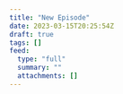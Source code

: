 ```yaml
---
title: "New Episode"
date: 2023-03-15T20:25:54Z
draft: true
tags: []
feed:
  type: "full"
  summary: ""
  attachments: []
---
```


